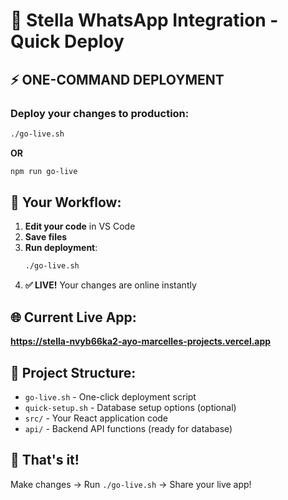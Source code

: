 # 🚀 Stella WhatsApp Integration - Quick Deploy

## ⚡ ONE-COMMAND DEPLOYMENT

### Deploy your changes to production:

```bash
./go-live.sh
```

**OR**

```bash
npm run go-live
```

## 🔄 Your Workflow:

1. **Edit your code** in VS Code
2. **Save files**
3. **Run deployment**:
   ```bash
   ./go-live.sh
   ```
4. **✅ LIVE!** Your changes are online instantly

## 🌐 Current Live App:
**https://stella-nvyb66ka2-ayo-marcelles-projects.vercel.app**

## 📁 Project Structure:
- `go-live.sh` - One-click deployment script
- `quick-setup.sh` - Database setup options (optional)
- `src/` - Your React application code
- `api/` - Backend API functions (ready for database)

## 🎯 That's it!
Make changes → Run `./go-live.sh` → Share your live app!

